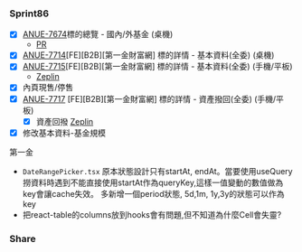 ### Sprint86
* [x] [ANUE-7674](https://cnyesrd.atlassian.net/browse/ANUE-7674)標的總覽 - 國內/外基金 (桌機)
	* [PR](https://gitlab.cnyes.cool/anue/frontend/fe-b2b-first-life/-/merge_requests/43)
* [x] [ANUE-7714](https://cnyesrd.atlassian.net/browse/ANUE-7714)[FE][B2B][第一金財富網] 標的詳情 - 基本資料(全委) (桌機) 
* [x] [ANUE-7715](https://cnyesrd.atlassian.net/browse/ANUE-7715)[FE][B2B][第一金財富網] 標的詳情 - 基本資料(全委) (手機/平板)
	* [Zeplin](https://app.zeplin.io/project/631efe7e3cc85c125767c1f6/screen/6344f330ca51796eed0bddde)
* [x] 內頁現售/停售
* [x] [ANUE-7717](https://cnyesrd.atlassian.net/browse/ANUE-7717) [FE][B2B][第一金財富網] 標的詳情 - 資產撥回(全委) (手機/平板)
	* [x] 資產回撥 [Zeplin](https://app.zeplin.io/project/631efe7e3cc85c125767c1f6/screen/6344f331aea1d66d01d77ef6) 
 * [x] 修改基本資料-基金規模

第一金
* `DateRangePicker.tsx`
	原本狀態設計只有startAt, endAt。當要使用useQuery撈資料時遇到不能直接使用startAt作為queryKey,這樣一值變動的數值做為key會讓cache失效。
	多新增一個period狀態, 5d,1m, 1y,3y的狀態可以作為key
* 把react-table的columns放到hooks會有問題,但不知道為什麼Cell會失靈?
	

### Share
